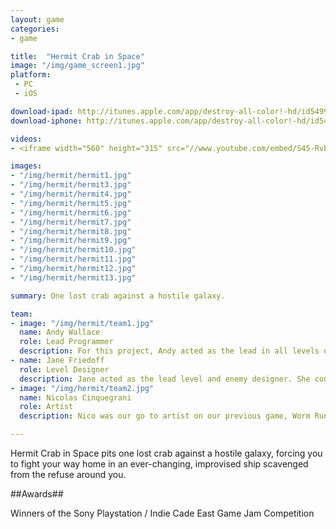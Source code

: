 ```yaml
---
layout: game
categories:
- game

title:  "Hermit Crab in Space"
image: "/img/game_screen1.jpg"
platform:
 - PC
 - iOS

download-ipad: http://itunes.apple.com/app/destroy-all-color!-hd/id549937765?mt=8
download-iphone: http://itunes.apple.com/app/destroy-all-color!-hd/id549937765?mt=8

videos: 
- <iframe width="560" height="315" src="//www.youtube.com/embed/S45-Rvb-zfg?rel=0" frameborder="0" allowfullscreen></iframe>

images:
- "/img/hermit/hermit1.jpg"
- "/img/hermit/hermit3.jpg"
- "/img/hermit/hermit4.jpg"
- "/img/hermit/hermit5.jpg"
- "/img/hermit/hermit6.jpg"
- "/img/hermit/hermit7.jpg"
- "/img/hermit/hermit8.jpg"
- "/img/hermit/hermit9.jpg"
- "/img/hermit/hermit10.jpg"
- "/img/hermit/hermit11.jpg"
- "/img/hermit/hermit12.jpg"
- "/img/hermit/hermit13.jpg"

summary: One lost crab against a hostile galaxy.

team:
- image: "/img/hermit/team1.jpg"
  name: Andy Wallace
  role: Lead Programmer
  description: For this project, Andy acted as the lead in all levels of programming for Hermit Crab in Space. Using the PSM Dev Kit, Andy was able to craft a surprisingly complex space-shooter with a hint of Minecraft thrown in.
- name: Jane Friedoff
  role: Level Designer
  description: Jane acted as the lead level and enemy designer. She constructed all enemy units and assigned their AI accordingly. She also designed and balanced all the stages the player fights in.
- image: "/img/hermit/team2.jpg"
  name: Nicolas Cinquegrani
  role: Artist
  description: Nico was our go to artist on our previous game, Worm Run, so it was a no-brainer on who we wanted to use for Hermit Crab. Nico did great work for us on this project, getting every single art asset you see in the game done within a week

---
```


Hermit Crab in Space pits one lost crab against a hostile galaxy, forcing you to fight your way home in an ever-changing, improvised ship scavenged from the refuse around you.

##Awards##

Winners of the Sony Playstation / Indie Cade East Game Jam Competition